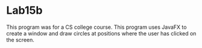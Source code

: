 # Lab15b
This program was for a CS college course. This program uses JavaFX to create a window and draw circles at positions where the user has clicked on the screen.
